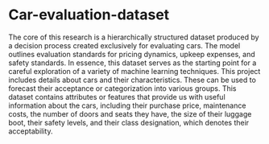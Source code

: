 # Car-evaluation-dataset

The core of this research is a hierarchically structured dataset produced by a decision process created exclusively for evaluating cars. The model outlines evaluation standards for pricing dynamics, upkeep expenses, and safety standards. In essence, this dataset serves as the starting point for a careful exploration of a variety of machine learning techniques.
This project includes details about cars and their characteristics. These can be used to forecast their acceptance or categorization into various groups. This dataset contains attributes or features that provide us with useful information about the cars, including their purchase price, maintenance costs, the number of doors and seats they have, the size of their luggage boot, their safety levels, and their class designation, which denotes their acceptability. 
